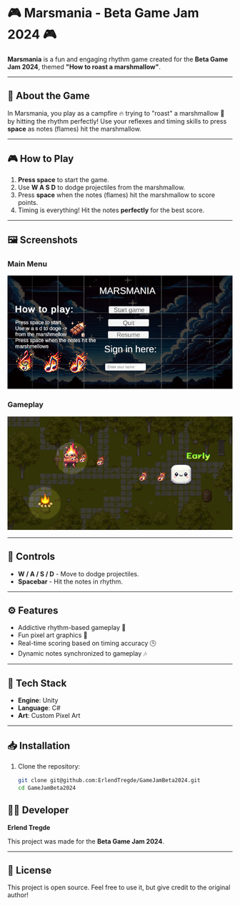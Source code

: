 # 🎮 Marsmania - Beta Game Jam 2024 🎮

**Marsmania** is a fun and engaging rhythm game created for the **Beta Game Jam 2024**, themed **"How to roast a marshmallow"**.

---

## 📜 **About the Game**
In Marsmania, you play as a campfire 🔥 trying to "roast" a marshmallow 🧁 by hitting the rhythm perfectly! Use your reflexes and timing skills to press **space** as notes (flames) hit the marshmallow.

---

## 🎮 **How to Play**
1. **Press space** to start the game.
2. Use **W A S D** to dodge projectiles from the marshmallow.
3. Press **space** when the notes (flames) hit the marshmallow to score points.
4. Timing is everything! Hit the notes **perfectly** for the best score.  
   
---

## 🖼️ **Screenshots**

### **Main Menu**
![Main Menu](images/mainmenu.png)

### **Gameplay**
![Gameplay](images/gameplay.png)

---

## 🚀 **Controls**
- **W / A / S / D** - Move to dodge projectiles.
- **Spacebar** - Hit the notes in rhythm.

---

## ⚙️ **Features**
- Addictive rhythm-based gameplay 🎵  
- Fun pixel art graphics 🎨  
- Real-time scoring based on timing accuracy 🕒  
- Dynamic notes synchronized to gameplay 🎶  

---

## 🔧 **Tech Stack**
- **Engine**: Unity
- **Language**: C#
- **Art**: Custom Pixel Art

---

## 📥 **Installation**
1. Clone the repository:
   ```bash
   git clone git@github.com:ErlendTregde/GameJamBeta2024.git
   cd GameJamBeta2024

## 👨‍💻 Developer  
**Erlend Tregde**  

This project was made for the **Beta Game Jam 2024**.

---

## 📜 License  
This project is open source. Feel free to use it, but give credit to the original author!

   
